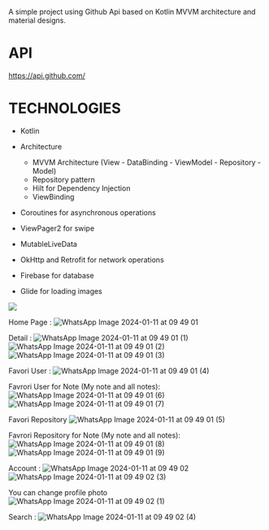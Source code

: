 A simple project using Github Api based on Kotlin MVVM architecture and material designs.

# API
https://api.github.com/

# TECHNOLOGIES
- Kotlin 
- Architecture
    - MVVM Architecture (View - DataBinding - ViewModel - Repository - Model)
    - Repository pattern
    - Hilt for Dependency Injection
    - ViewBinding 

- Coroutines for asynchronous operations
- ViewPager2 for swipe
- MutableLiveData
- OkHttp and Retrofit for network operations
- Firebase for database
- Glide for loading images


![](https://github.com/elifbiyik/GitHubApp/assets/106388763/22223d57-90bf-4d72-bb5c-03f402f3e187)

Home Page : 
![WhatsApp Image 2024-01-11 at 09 49 01](https://github.com/elifbiyik/GitHubApp/assets/106388763/31ff7eaf-5caa-4178-9457-bc25fdcfac25)

Detail : 
![WhatsApp Image 2024-01-11 at 09 49 01 (1)](https://github.com/elifbiyik/GitHubApp/assets/106388763/e15874ba-72e6-4875-b550-833b8f15cfbe)
![WhatsApp Image 2024-01-11 at 09 49 01 (2)](https://github.com/elifbiyik/GitHubApp/assets/106388763/54228380-401d-4683-9839-d65e29594e41)
![WhatsApp Image 2024-01-11 at 09 49 01 (3)](https://github.com/elifbiyik/GitHubApp/assets/106388763/2ef48334-7f4f-4564-a7e7-9e018edfa34b)

Favori User : 
![WhatsApp Image 2024-01-11 at 09 49 01 (4)](https://github.com/elifbiyik/GitHubApp/assets/106388763/09ae8ee1-6cb2-4068-8a57-55d43b450579)

Favrori User for Note (My note and all notes): 
![WhatsApp Image 2024-01-11 at 09 49 01 (6)](https://github.com/elifbiyik/GitHubApp/assets/106388763/5dcb82b0-4e20-40fd-b772-2bc956bcfb9b)
![WhatsApp Image 2024-01-11 at 09 49 01 (7)](https://github.com/elifbiyik/GitHubApp/assets/106388763/bb56d72a-aef8-4afe-b77d-4e752cdce442)


Favori Repository
![WhatsApp Image 2024-01-11 at 09 49 01 (5)](https://github.com/elifbiyik/GitHubApp/assets/106388763/cd6e1192-dfce-47e6-9783-b0df56f6a74d)

Favrori Repository for Note (My note and all notes): 
![WhatsApp Image 2024-01-11 at 09 49 01 (8)](https://github.com/elifbiyik/GitHubApp/assets/106388763/5870c994-067f-4ba8-84e5-128f446d7eef)
![WhatsApp Image 2024-01-11 at 09 49 01 (9)](https://github.com/elifbiyik/GitHubApp/assets/106388763/213be374-f74b-4c64-8778-c79ef330756e)


Account : 
![WhatsApp Image 2024-01-11 at 09 49 02](https://github.com/elifbiyik/GitHubApp/assets/106388763/41764628-4ffc-447d-ac2e-626306b1fe7a)
![WhatsApp Image 2024-01-11 at 09 49 02 (3)](https://github.com/elifbiyik/GitHubApp/assets/106388763/2f178d53-7ca8-445d-959b-16ef335333dd)

You can change profile photo
![WhatsApp Image 2024-01-11 at 09 49 02 (1)](https://github.com/elifbiyik/GitHubApp/assets/106388763/47da5c52-286b-48e9-9dfb-07cf32e20efc)

Search : 
![WhatsApp Image 2024-01-11 at 09 49 02 (4)](https://github.com/elifbiyik/GitHubApp/assets/106388763/f0daf781-3a81-44e9-831d-bc8d2e5abbb6)

